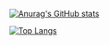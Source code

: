 [![Anurag's GitHub stats](https://github-readme-stats.vercel.app/api?username=JS-an&show_icons=true&theme=dark&card_width=500)](https://github.com/anuraghazra/github-readme-stats)  

[![Top Langs](https://github-readme-stats.vercel.app/api/top-langs/?username=JS-an&theme=dark&card_width=500)](https://github.com/anuraghazra/github-readme-stats)

<!---
JS-an/JS-an is a ✨ special ✨ repository because its `README.md` (this file) appears on your GitHub profile.
You can click the Preview link to take a look at your changes.
--->
